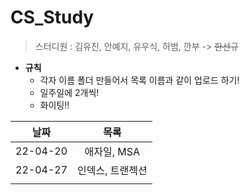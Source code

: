 # CS_Study

> 스터디원 : 김유진, 안예지, 유우식, 허범, 깐부 -> ~~한선규~~

* **규칙**
  * 각자 이름 폴더 만들어서 목록 이름과 같이 업로드 하기!
  * 일주일에 2개씩!
  * 화이팅!!

|   날짜   |       목록       |
| :------: | :--------------: |
| 22-04-20 |   애자일, MSA    |
| 22-04-27 | 인덱스, 트랜젝션 |
|          |                  |


